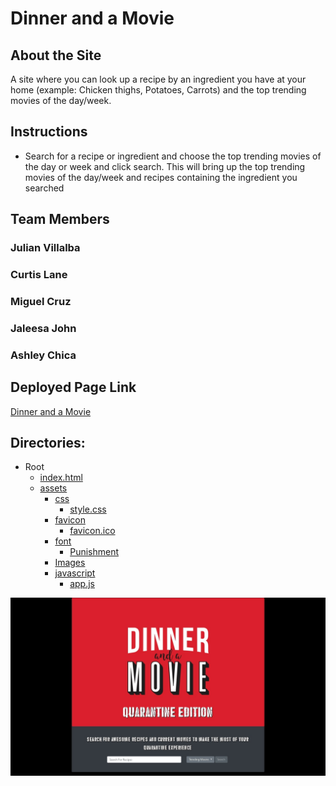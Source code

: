 # Dinner and a Movie

## About the Site
A site where you can look up a recipe by an ingredient you have at your home (example: Chicken thighs, Potatoes, Carrots) and the top trending movies of the day/week.

## Instructions
* Search for a recipe or ingredient and choose the top trending movies of the day or week and click search. This will bring up the top trending movies of the day/week and recipes containing the ingredient you searched 

## Team Members
### Julian Villalba
### Curtis Lane
### Miguel Cruz
### Jaleesa John
### Ashley Chica

## Deployed Page Link
[Dinner and a Movie](https://curtislane.github.io/Dinner-and-a-Movie/)


## Directories:
* Root
    * [index.html](./index.html)
    * [assets](./assets)
        * [css](./assets/css)
            * [style.css](./assets/css/style.css)
        * [favicon](.assets/favicon)
            * [favicon.ico](./assets/favicon/favicon.ico)
        * [font](./assets/font)
            * [Punishment](./assets/font)
        * [Images](./assets/Images)
        * [javascript](./assets/javascript)
            * [app.js](./assets/javascript/app.js)

![picture](assets/Images/Dinner-and-a-movie-image.jpg)







